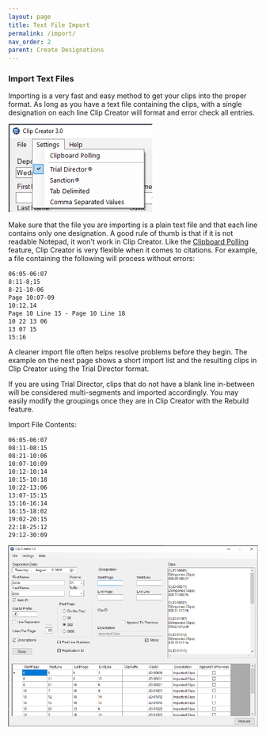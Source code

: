 ```yaml
---
layout: page
title: Text File Import
permalink: /import/
nav_order: 2
parent: Create Designations
---
```


### Import Text Files

Importing is a very fast and easy method to get your clips into the proper format. As long as you have a text file containing the clips, with a single designation on each line Clip Creator will format and error check all entries.

![Screen Grab - Manual Import Menu Item](../assets/ui_menu_settings_cropped.png)

Make sure that the file you are importing is a plain text file and that each line contains only one designation. A good rule of thumb is that if it is not readable Notepad, it won't work in Clip Creator. Like the [Clipboard Polling](create_designations_clipboard.markdown) feature, Clip Creator is very flexible when it comes to citations. For example, a file containing the following will process without errors:
```
06:05-06:07
8:11-8;15
8-21-10-06
Page 10:07-09
10:12.14
Page 10 Line 15 - Page 10 Line 18
10 22 13 06
13 07 15
15:16
```
A cleaner import file often helps resolve problems before they begin. The example on the next page shows a short import list and the resulting clips in Clip Creator using the Trial Director format.

If you are using Trial Director, clips that do not have a blank line in-between will be considered multi-segments and imported accordingly. You may easily modify the groupings once they are in Clip Creator with the Rebuild feature.

Import File Contents:
```
06:05-06:07
08:11-08:15
08:21-10:06
10:07-10:09
10:12-10:14
10:15-10:18
10:22-13:06
13:07-15:15
15:16-16:14
16:15-18:02
19:02-20:15
22:18-25:12
29:12-30:09
```
![Screen Grab Clip Creator Import File Processed](../assets/import_complete.png)